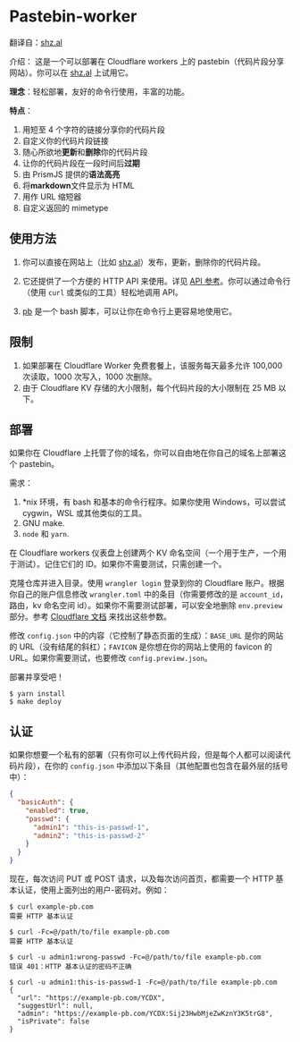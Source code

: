 # Pastebin-worker
翻译自：[shz.al](https://github.com/SharzyL/pastebin-worker)

介绍：
这是一个可以部署在 Cloudflare workers 上的 pastebin（代码片段分享网站）。你可以在 [shz.al](https://shz.al) 上试用它。

**理念**：轻松部署，友好的命令行使用，丰富的功能。

**特点**：

1. 用短至 4 个字符的链接分享你的代码片段
2. 自定义你的代码片段链接
3. 随心所欲地**更新**和**删除**你的代码片段
4. 让你的代码片段在一段时间后**过期**
5. 由 PrismJS 提供的**语法高亮**
6. 将**markdown**文件显示为 HTML
7. 用作 URL 缩短器
8. 自定义返回的 mimetype

## 使用方法

1. 你可以直接在网站上（比如 [shz.al](https://shz.al)）发布，更新，删除你的代码片段。

2. 它还提供了一个方便的 HTTP API 来使用。详见 [API 参考](doc/api.md)。你可以通过命令行（使用 `curl` 或类似的工具）轻松地调用 API。

3. [pb](/scripts) 是一个 bash 脚本，可以让你在命令行上更容易地使用它。

## 限制

1. 如果部署在 Cloudflare Worker 免费套餐上，该服务每天最多允许 100,000 次读取，1000 次写入，1000 次删除。
2. 由于 Cloudflare KV 存储的大小限制，每个代码片段的大小限制在 25 MB 以下。

## 部署

如果你在 Cloudflare 上托管了你的域名，你可以自由地在你自己的域名上部署这个 pastebin。

需求：
1. \*nix 环境，有 bash 和基本的命令行程序。如果你使用 Windows，可以尝试 cygwin，WSL 或其他类似的工具。
2. GNU make.
3. `node` 和 `yarn`.

在 Cloudflare workers 仪表盘上创建两个 KV 命名空间（一个用于生产，一个用于测试）。记住它们的 ID。如果你不需要测试，只需创建一个。

克隆仓库并进入目录。使用 `wrangler login` 登录到你的 Cloudflare 账户。根据你自己的账户信息修改 `wrangler.toml` 中的条目（你需要修改的是 `account_id`，路由，kv 命名空间 id）。如果你不需要测试部署，可以安全地删除 `env.preview` 部分。参考 [Cloudflare 文档](https://developers.cloudflare.com/workers/cli-wrangler/configuration) 来找出这些参数。

修改 `config.json` 中的内容（它控制了静态页面的生成）：`BASE_URL` 是你的网站的 URL（没有结尾的斜杠）；`FAVICON` 是你想在你的网站上使用的 favicon 的 URL。如果你需要测试，也要修改 `config.preview.json`。

部署并享受吧！

```shell
$ yarn install
$ make deploy
```

## 认证

如果你想要一个私有的部署（只有你可以上传代码片段，但是每个人都可以阅读代码片段），在你的 `config.json` 中添加以下条目（其他配置也包含在最外层的括号中）：

```json
{
  "basicAuth": {
    "enabled": true,
    "passwd": {
      "admin1": "this-is-passwd-1",
      "admin2": "this-is-passwd-2"
    }
  }
}
```

现在，每次访问 PUT 或 POST 请求，以及每次访问首页，都需要一个 HTTP 基本认证，使用上面列出的用户-密码对。例如：

```shell
$ curl example-pb.com
需要 HTTP 基本认证

$ curl -Fc=@/path/to/file example-pb.com
需要 HTTP 基本认证

$ curl -u admin1:wrong-passwd -Fc=@/path/to/file example-pb.com
错误 401：HTTP 基本认证的密码不正确

$ curl -u admin1:this-is-passwd-1 -Fc=@/path/to/file example-pb.com
{
  "url": "https://example-pb.com/YCDX",
  "suggestUrl": null,
  "admin": "https://example-pb.com/YCDX:Sij23HwbMjeZwKznY3K5trG8",
  "isPrivate": false
}
```
